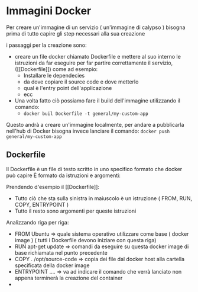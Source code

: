 # Immagini Docker

Per creare un'immagine di un servizio ( un'immagine di calypso ) bisogna prima di tutto capire gli step necessari alla sua creazione

i passaggi per la creazione sono:
- creare un file docker chiamato Dockerfile e mettere al suo interno le istruzioni da far eseguire per far partire correttamente il servizio, ([[Dockerfile]]) come ad esempio:
	- Installare le dependecies
	- da dove copiare il source code e dove metterlo
	- qual è l'entry point dell'applicazione
	- ecc
- Una volta fatto ciò possiamo fare il build dell'immagine utilizzando il comando:
	-  ```docker buil Dockerfile -t general/my-custom-app``` 

Questo andrà a creare un'immagine localmente, per andare a pubblicarla nell'hub di Docker bisogna invece lanciare il comando:
```docker push general/my-custom-app```


## Dockerfile

Il Dockerfile è un file di testo scritto in uno specifico formato che docker può capire
È formato da istruzioni e argomenti:

Prendendo d'esempio il [[Dockerfile]]: 
- Tutto ciò che sta sulla sinistra in maiuscolo è un istruzione ( FROM, RUN, COPY, ENTRYPOINT )
- Tutto il resto sono argomenti per queste istruzioni


Analizzando riga per riga:
- FROM Ubuntu => quale sistema operativo utilizzare come base ( docker image ) ( tutti i Dockerfile devono iniziare con questa riga)
- RUN apt-get update => comandi da eseguire su questa docker image di base richiamata nel punto precedente
- COPY . /opt/source-code => copia dei file dal docker host alla cartella specificata della docker image
- ENTRYPOINT .... => va ad indicare il comando che verrà lanciato non appena terminerà la creazione del container
- 